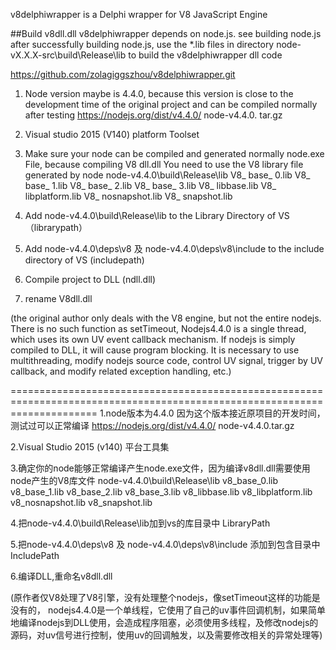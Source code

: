 v8delphiwrapper is a Delphi wrapper for V8 JavaScript Engine

##Build v8dll.dll v8delphiwrapper depends on node.js. see building node.js after successfully building node.js, use the *.lib files in directory node-vX.X.X-src\build\Release\lib to build the v8delphiwrapper dll code

https://github.com/zolagiggszhou/v8delphiwrapper.git

1. Node version maybe is 4.4.0, because this version is close to the development time of the original project and can be compiled normally after testing
https://nodejs.org/dist/v4.4.0/
node-v4.4.0. tar.gz

2. Visual studio 2015 (V140) platform Toolset

3. Make sure your node can be compiled and generated normally node.exe File, because compiling V8 dll.dll You need to use the V8 library file generated by node
node-v4.4.0\build\Release\lib
V8_ base_ 0.lib
V8_ base_ 1.lib
V8_ base_ 2.lib
V8_ base_ 3.lib
V8_ libbase.lib
V8_ libplatform.lib
V8_ nosnapshot.lib
V8_ snapshot.lib

4. Add node-v4.4.0\build\Release\lib to the Library Directory of VS （librarypath）

5. Add node-v4.4.0\deps\v8 及 node-v4.4.0\deps\v8\include to the include directory of VS (includepath)

6. Compile project to DLL (ndll.dll)

7. rename V8dll.dll



(the original author only deals with the V8 engine, but not the entire nodejs. There is no such function as setTimeout, Nodejs4.4.0 is a single thread, which uses its own UV event callback mechanism. If nodejs is simply compiled to DLL, it will cause program blocking. It is necessary to use multithreading, modify nodejs source code, control UV signal, trigger by UV callback, and modify related exception handling, etc.)

===========================================================================================================================
1.node版本为4.4.0  因为这个版本接近原项目的开发时间，测试过可以正常编译 
https://nodejs.org/dist/v4.4.0/
node-v4.4.0.tar.gz

2.Visual Studio 2015 (v140) 平台工具集 

3.确定你的node能够正常编译产生node.exe文件，因为编译v8dll.dll需要使用node产生的V8库文件
node-v4.4.0\build\Release\lib
v8_base_0.lib
v8_base_1.lib
v8_base_2.lib
v8_base_3.lib
v8_libbase.lib
v8_libplatform.lib
v8_nosnapshot.lib
v8_snapshot.lib

4.把node-v4.4.0\build\Release\lib加到vs的库目录中  LibraryPath

5.把node-v4.4.0\deps\v8 及 node-v4.4.0\deps\v8\include 添加到包含目录中 IncludePath

6.编译DLL,重命名v8dll.dll

(原作者仅V8处理了V8引擎，没有处理整个nodejs，像setTimeout这样的功能是没有的， nodejs4.4.0是一个单线程，它使用了自己的uv事件回调机制，如果简单地编译nodejs到DLL使用，会造成程序阻塞，必须使用多线程，及修改nodejs的源码，对uv信号进行控制，使用uv的回调触发，以及需要修改相关的异常处理等)